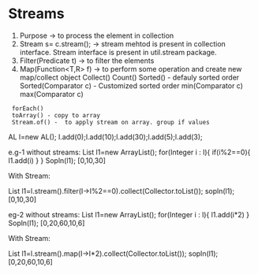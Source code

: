# Streams

   1. Purpose -> to process the element in collection
   2. Stream s= c.stream();  -> stream mehtod is present in collection interface. Stream interface is present in util.stream package.
   2. Filter(Predicate<T> t)  -> to filter the elements
   3. Map(Function<T,R> f)   -> to perform some operation and create new map/collect object 
     Collect()
     Count()
     Sorted() - defauly sorted order
     Sorted(Comparator c) - Customized sorted order
     min(Comparator c)
     max(Comparator c)
    
     forEach()
     toArray() - copy to array
     Stream.of() -  to apply stream on array. group if values


   AL<integer> l=new AL<Integer>();
   l.add(0);l.add(10);l.add(30);l.add(5);l.add(3);
   
  e.g-1
   without streams:
  List<Integer> l1=new ArrayList<Integer>();
  for(Integer i : l){
   if(i%2==0){
      l1.add(i)
  }
  }
  Sopln(l1); [0,10,30]
  
  With Stream:
  
  List<Integer> l1=l.stream().filter(I->I%2==0).collect(Collector.toList());
  sopln(l1); [0,10,30]
  
  eg-2
   without streams:
  List<Integer> l1=new ArrayList<Integer>();
  for(Integer i : l){ 
      l1.add(i*2)
  }
  Sopln(l1); [0,20,60,10,6]
  
  With Stream:
  
  List<Integer> l1=l.stream().map(I->I*2).collect(Collector.toList());
  sopln(l1); [0,20,60,10,6]
  
   
   
   
